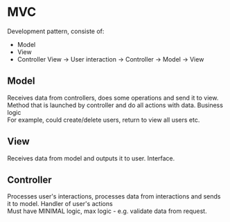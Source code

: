 # MVC
Development pattern, consiste of:
* Model
* View
* Controller
View -> User interaction -> Controller -> Model -> View
## Model
Receives data from controllers, does some operations and send it to view. Method that is launched by controller and do all actions with data. Business logic  
For example, could create/delete users, return to view all users etc.
## View
Receives data from model and outputs it to user. Interface.
## Controller
Processes user's interactions, processes data from interactions and sends it to model. Handler of user's actions  
Must have MINIMAL logic, max logic - e.g. validate data from request.  


